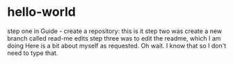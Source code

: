 # hello-world
step one in Guide - create a repository: this is it
step two was create a new branch called read-me edits
step three was to edit the readme, which I am doing
Here is a bit about myself as requested.
Oh wait. I know that so I don't need to type that.
